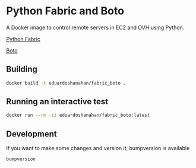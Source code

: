 # Python Fabric and Boto

A Docker image to control remote servers in EC2 and OVH using Python.

[Python Fabric](http://www.fabfile.org/)

[Boto](https://github.com/boto/boto3)

## Building

```bash
docker build -t eduardoshanahan/fabric_boto .
```

## Running an interactive test

```bash
docker run --rm -it eduardoshanahan/fabric_boto:latest
```

## Development

If you want to make some changes and version it, bumpversion is available

```bash
bumpversion
```
